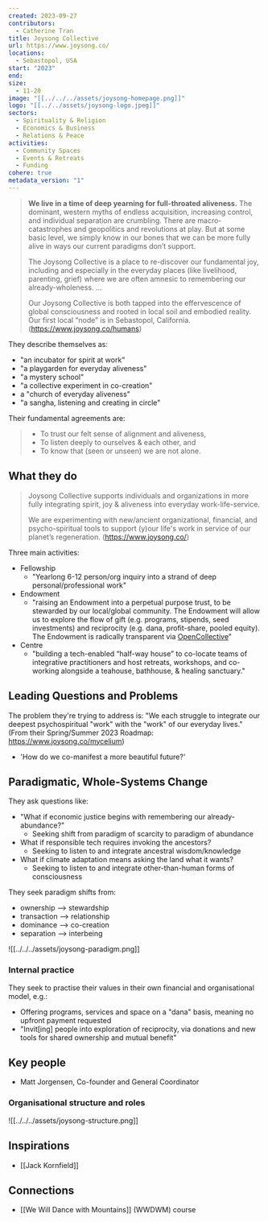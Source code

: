 ```yaml
---
created: 2023-09-27
contributors:
  - Catherine Tran
title: Joysong Collective
url: https://www.joysong.co/
locations:
  - Sebastopol, USA
start: "2023"
end: 
size:
  - 11-20
image: "[[../../../assets/joysong-homepage.png]]"
logo: "[[../../assets/joysong-logo.jpeg]]"
sectors:
  - Spirituality & Religion
  - Economics & Business
  - Relations & Peace
activities:
  - Community Spaces
  - Events & Retreats
  - Funding
cohere: true
metadata_version: "1"
---
```

> **We live in a time of deep yearning for full-throated aliveness.** The dominant, western myths of endless acquisition, increasing control, and individual separation are crumbling. There are macro-catastrophes and geopolitics and revolutions at play. But at some basic level, we simply know in our bones that we can be more fully alive in ways our current paradigms don’t support.
>
> The Joysong Collective is a place to re-discover our fundamental joy, including and especially in the everyday places (like livelihood, parenting, grief) where we are often amnesic to remembering our already-wholeness. ...
> 
> Our Joysong Collective is both tapped into the effervescence of global consciousness and rooted in local soil and embodied reality. Our first local “node” is in Sebastopol, California. 
(https://www.joysong.co/humans)

They describe themselves as:
- "an incubator for spirit at work"
- "a playgarden for everyday aliveness"
- "a mystery school"
- "a collective experiment in co-creation"
- a "church of everyday aliveness"
- "a sangha, listening and creating in circle"

Their fundamental agreements are:
> - To trust our felt sense of alignment and aliveness, 
> - To listen deeply to ourselves & each other, and 
> - To know that (seen or unseen) we are not alone.

## What they do

> Joysong Collective supports individuals and organizations in more fully integrating spirit, joy & aliveness into everyday work-life-service.
> 
> We are experimenting with new/ancient organizational, financial, and psycho-spiritual tools to support (y)our life's work in service of our planet’s regeneration. (https://www.joysong.co/)

Three main activities:
- Fellowship
	- "Yearlong 6-12 person/org inquiry into a strand of deep personal/professional work"
- Endowment
	- "raising an Endowment into a perpetual purpose trust, to be stewarded by our local/global community. The Endowment will allow us to explore the flow of gift (e.g. programs, stipends, seed investments) and reciprocity (e.g. dana, profit-share, pooled equity). The Endowment is radically transparent via [OpenCollective](https://opencollective.com/joysong)"
- Centre
	- "building a tech-enabled “half-way house” to co-locate teams of integrative practitioners and host retreats, workshops, and co-working alongside a teahouse, bathhouse, & healing sanctuary."

## Leading Questions and Problems 

The problem they're trying to address is: "We each struggle to integrate our deepest psychospiritual "work" with the "work" of our everyday lives." (From their Spring/Summer 2023 Roadmap: https://www.joysong.co/mycelium)

- 'How do we co-manifest a more beautiful future?'

## Paradigmatic, Whole-Systems Change

They ask questions like:
- "What if economic justice begins with remembering our already-abundance?"
	- Seeking shift from paradigm of scarcity to paradigm of abundance
- What if responsible tech requires invoking the ancestors?
	- Seeking to listen to and integrate ancestral wisdom/knowledge
- What if climate adaptation means asking the land what it wants?
	- Seeking to listen to and integrate other-than-human forms of consciousness

They seek paradigm shifts from:
- ownership --> stewardship
- transaction --> relationship
- dominance --> co-creation
- separation --> interbeing

![[../../../assets/joysong-paradigm.png]]
### Internal practice

They seek to practise their values in their own financial and organisational model, e.g.:
- Offering programs, services and space on a "dana" basis, meaning no upfront payment requested
- "Invit[ing] people into exploration of reciprocity, via donations and new tools for shared ownership and mutual benefit"

## Key people

- Matt Jorgensen, Co-founder and General Coordinator

### Organisational structure and roles

![[../../../assets/joysong-structure.png]]

## Inspirations

- [[Jack Kornfield]]

## Connections

- [[We Will Dance with Mountains]] (WWDWM) course
